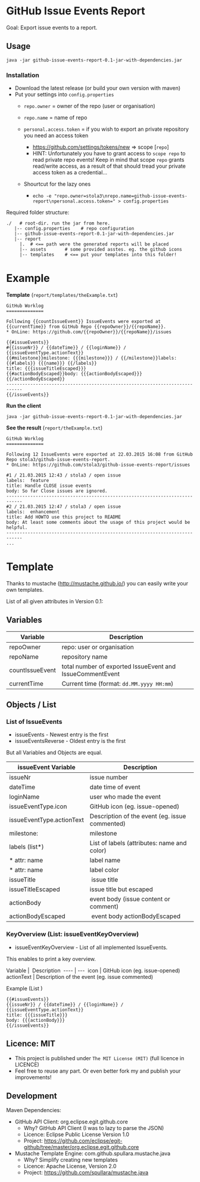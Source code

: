 # GitHub Issue Events Report

Goal: Export issue events to a report.



## Usage
`java -jar github-issue-events-report-0.1-jar-with-dependencies.jar`

### Installation
* Download the latest release (or build your own version with maven)
* Put your settings into `config.properties`
  * `repo.owner` = owner of the repo (user or organisation)
  * `repo.name`  = name of repo
  * `personal.access.token` = if you wish to export an private repository you need an access token
     * https://github.com/settings/tokens/new => scope [`repo`]
     * HINT: Unfortunately you have to grant access to `scope repo` to read private repo events! Keep in mind that scope `repo` grants read/write access, as a result of that should tread your private access token as a credential...

  * Shourtcut for the lazy ones
     * `echo -e "repo.owner=stola3\nrepo.name=github-issue-events-report\npersonal.access.token=" > config.properties`

Required folder structure:
```
./   # root-dir. run the jar from here.
   |-- config.properties    # repo configuration
   |-- github-issue-events-report-0.1-jar-with-dependencies.jar
   |-- report
     |.  # <== path were the generated reports will be placed
     |-- assets       # some provided asstes. eg. the github icons
     |-- templates    # <== put your templates into this folder!
```


# Example
**Template** (`report/templates/theExample.txt`)
```
GitHub Worklog
==============

Following {{countIssueEvent}} IssueEvents were exported at {{currentTime}} from GitHub Repo {{repoOwner}}/{{repoName}}.
* OnLine: https://github.com/{{repoOwner}}/{{repoName}}/issues

{{#issueEvents}}
#{{issueNr}} / {{dateTime}} / {{loginName}} / {{issueEventType.actionText}}
{{#milestone}}milestone: {{{milestone}}} / {{/milestone}}labels: {{#labels}} {{{name}}} {{/labels}}
title: {{{issueTitleEscaped}}}
{{#actionBodyEscaped}}body: {{{actionBodyEscaped}}}{{/actionBodyEscaped}}
----------------------------------------------------------------------------
{{/issueEvents}}

```

**Run the client**
```
java -jar github-issue-events-report-0.1-jar-with-dependencies.jar
```

**See the result** (`report/theExample.txt`)

```
GitHub Worklog
==============

Following 12 IssueEvents were exported at 22.03.2015 16:08 from GitHub Repo stola3/github-issue-events-report.
* OnLine: https://github.com/stola3/github-issue-events-report/issues

#1 / 21.03.2015 12:43 / stola3 / open issue
labels:  feature
title: Handle CLOSE issue events
body: So far Close issues are ignored.
----------------------------------------------------------------------------
#2 / 21.03.2015 12:47 / stola3 / open issue
labels:  enhancement
title: Add HOWTO use this project to README
body: At least some comments about the usage of this project would be helpful.
----------------------------------------------------------------------------
...
```

# Template
Thanks to mustache (http://mustache.github.io/) you can easily write your own templates.

List of all given attributes in Version 0.1:

## Variables

Variable  | Description
--------- | -------------
repoOwner |  repo: user or organisation |
repoName  |  repository name |
countIssueEvent  | total number of exported IssueEvent and IssueCommentEvent
currentTime  | Current time (format: `dd.MM.yyyy HH:mm`)

## Objects / List

### List of IssueEvents
* issueEvents - Newest entry is the first
* issueEventsReverse - Oldest entry is the first

But all Variables and Objects are equal.

issueEvent Variable  | Description
--------- | -------------
issueNr |  issue number
dateTime | date time of event
loginName | user who made the event
issueEventType.icon | GitHub icon (eg. issue-opened)
issueEventType.actionText | Description of the event (eg. issue commented)
milestone: | milestone
labels (list*) | List of labels (attributes: name and color)
 * attr: name |  label name
 * attr: name |  label color
issueTitle | issue title
issueTitleEscaped | issue title but escaped
actionBody | event body (issue content or comment)
actionBodyEscaped | event body actionBodyEscaped

### KeyOverview (List: issueEventKeyOverview)

* issueEventKeyOverview - List of all implemented IssueEvents.

This enables to print a key overview.

Variable |  Description
 ----  | ---
 icon | GitHub icon (eg. issue-opened)
 actionText | Description of the event (eg. issue commented)

Example (List )
```
{{#issueEvents}}
{{issueNr}} / {{dateTime}} / {{loginName}} / {{issueEventType.actionText}}
title: {{{issueTitle}}}
body: {{{actionBody}}}
{{/issueEvents}}
```

## Licence: MIT
* This project is published under `The MIT License (MIT)` (full licence in LICENCE)
* Feel free to reuse any part. Or even better fork my and publish your improvements!

## Development

Maven Dependencies:
* GitHub API Client: org.eclipse.egit.github.core
    * Why? GitHub API Client (I was to lazy to parse the JSON)
    * Licence: Eclipse Public License Version 1.0
    * Project: https://github.com/eclipse/egit-github/tree/master/org.eclipse.egit.github.core
* Mustache Template Engine: com.github.spullara.mustache.java
    * Why? Simplify creating new templates
    * Licence: Apache License, Version 2.0
    * Project: https://github.com/spullara/mustache.java
